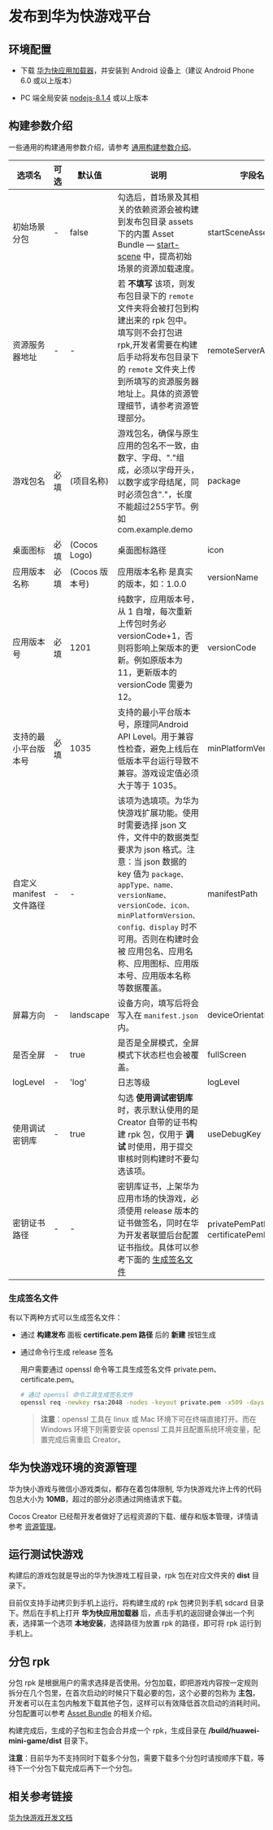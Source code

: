 # 发布到华为快游戏平台

## 环境配置

- 下载 [华为快应用加载器](https://developer.huawei.com/consumer/cn/doc/development/quickApp-Guides/quickapp-installtool)，并安装到 Android 设备上（建议 Android Phone 6.0 或以上版本）

- PC 端全局安装 [nodejs-8.1.4](https://nodejs.org/zh-cn/download/) 或以上版本

## 构建参数介绍

一些通用的构建通用参数介绍，请参考 [通用构建参数介绍](build-options.md)。

| 选项名 | 可选 | 默认值 | 说明 | 字段名 |
| - | - | - | - | - |
| 初始场景分包 | - | false | 勾选后，首场景及其相关的依赖资源会被构建到发布包目录 assets 下的内置 Asset Bundle — [start-scene](../../asset/bundle.md#内置-Asset-Bundle) 中，提高初始场景的资源加载速度。 | startSceneAssetBundle |
| 资源服务器地址 | - | - | 若 **不填写** 该项，则发布包目录下的 `remote` 文件夹将会被打包到构建出来的 rpk 包中。填写则不会打包进 rpk,开发者需要在构建后手动将发布包目录下的 `remote` 文件夹上传到所填写的资源服务器地址上。具体的资源管理细节，请参考资源管理部分。 | remoteServerAddress |
| 游戏包名 | 必填 | (项目名称) | 游戏包名，确保与原生应用的包名不一致，由数字、字母、"."组成，必须以字母开头，以数字或字母结尾，同时必须包含"."，长度不能超过255字节。例如 com.example.demo | package
| 桌面图标 | 必填 | (Cocos Logo) | 桌面图标路径 | icon |
| 应用版本名称 | 必填 | (Cocos 版本号) | 应用版本名称 是真实的版本，如：1.0.0 | versionName
| 应用版本号 | 必填 | 1201 | 纯数字，应用版本号，从 1 自增，每次重新上传包时务必 versionCode+1，否则将影响上架版本的更新。例如原版本为11，更新版本的 versionCode 需要为12。 | versionCode |
| 支持的最小平台版本号 | 必填 | 1035 | 支持的最小平台版本号，原理同Android API Level。用于兼容性检查，避免上线后在低版本平台运行导致不兼容。游戏设定值必须大于等于 1035。 | minPlatformVersion
| 自定义 manifest 文件路径 | - | - | 该项为选填项。为华为快游戏扩展功能。使用时需要选择 json 文件，文件中的数据类型要求为 json 格式。注意：当 json 数据的 key 值为 `package、appType、name、versionName、versionCode、icon、minPlatformVersion、config、display` 时不可用。否则在构建时会被 应用包名、应用名称、应用图标、应用版本号、应用版本名称 等数据覆盖。 | manifestPath |
| 屏幕方向 | - | landscape | 设备方向，填写后将会写入在 `manifest.json` 内。| deviceOrientation |
| 是否全屏 | - | true | 是否是全屏模式，全屏模式下状态栏也会被覆盖。 | fullScreen |
| logLevel | - | 'log' | 日志等级 | logLevel |
使用调试密钥库 | - | true |  勾选 **使用调试密钥库** 时，表示默认使用的是 Creator 自带的证书构建 rpk 包，仅用于 **调试** 时使用，用于提交审核时则构建时不要勾选该项。| useDebugKey |
| 密钥证书路径 | - | - | 密钥库证书，上架华为应用市场的快游戏，必须使用 release 版本的证书做签名，同时在华为开发者联盟后台配置证书指纹。具体可以参考下面的 [生成签名文件](###生成签名文件) | privatePemPath、certificatePemPath |

### 生成签名文件

有以下两种方式可以生成签名文件：

- 通过 **构建发布** 面板 **certificate.pem 路径** 后的 **新建** 按钮生成

- 通过命令行生成 release 签名

    用户需要通过 openssl 命令等工具生成签名文件 private.pem、certificate.pem。

    ```bash
    # 通过 openssl 命令工具生成签名文件
    openssl req -newkey rsa:2048 -nodes -keyout private.pem -x509 -days 3650 -out certificate.pem
    ```

    > **注意**：openssl 工具在 linux 或 Mac 环境下可在终端直接打开。而在 Windows 环境下则需要安装 openssl 工具并且配置系统环境变量，配置完成后需重启 Creator。

## 华为快游戏环境的资源管理

华为快小游戏与微信小游戏类似，都存在着包体限制, 华为快游戏允许上传的代码包总大小为 **10MB**，超过的部分必须通过网络请求下载。

Cocos Creator 已经帮开发者做好了远程资源的下载、缓存和版本管理，详情请参考 [资源管理](../../asset/cache-manager.md#资源下载流程)。

## 运行测试快游戏

构建后的游戏包就是导出的华为快游戏工程目录，rpk 包在对应文件夹的 **dist** 目录下。

目前仅支持手动拷贝到手机上运行。将构建生成的 rpk 包拷贝到手机 sdcard 目录下。然后在手机上打开 **华为快应用加载器** 后，点击手机的返回键会弹出一个列表，选择第一个选项 **本地安装**，选择路径为放置 rpk 的路径，即可将 rpk 运行到手机上。

## 分包 rpk

分包 rpk 是根据用户的需求选择是否使用。分包加载，即把游戏内容按一定规则拆分在几个包里，在首次启动的时候只下载必要的包，这个必要的包称为 **主包**，开发者可以在主包内触发下载其他子包，这样可以有效降低首次启动的消耗时间。分包配置可以参考 [Asset Bundle](../../asset/bundle.md) 的相关介绍。

构建完成后，生成的子包和主包会合并成一个 rpk，生成目录在 **/build/huawei-mini-game/dist** 目录下。

**注意**：目前华为不支持同时下载多个分包，需要下载多个分包时请按顺序下载，等待下一个分包下载完成后再下一个分包。

## 相关参考链接

[华为快游戏开发文档](https://developer.huawei.com/consumer/cn/doc/development/quickApp-Guides/quickgame-develop-runtime-game)
